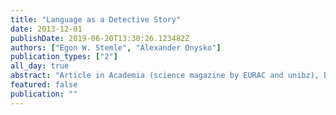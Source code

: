```yaml
---
title: "Language as a Detective Story"
date: 2013-12-01
publishDate: 2019-06-20T13:30:26.123482Z
authors: ["Egon W. Stemle", "Alexander Onysko"]
publication_types: ["2"]
all_day: true
abstract: "Article in Academia (science magazine by EURAC and unibz), Bolzano, Italy"
featured: false
publication: ""
---
```


